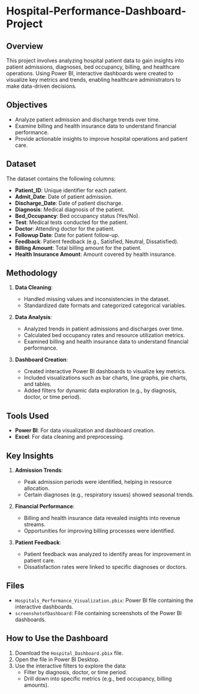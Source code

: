 # Hospital-Performance-Dashboard-Project

## Overview
This project involves analyzing hospital patient data to gain insights into patient admissions, diagnoses, bed occupancy, billing, 
and healthcare operations. Using Power BI, interactive dashboards were created to visualize key metrics and trends,
enabling healthcare administrators to make data-driven decisions.

## Objectives
- Analyze patient admission and discharge trends over time.
- Examine billing and health insurance data to understand financial performance.
- Provide actionable insights to improve hospital operations and patient care.

## Dataset
The dataset contains the following columns:
- **Patient_ID**: Unique identifier for each patient.
- **Admit_Date**: Date of patient admission.
- **Discharge_Date**: Date of patient discharge.
- **Diagnosis**: Medical diagnosis of the patient.
- **Bed_Occupancy**: Bed occupancy status (Yes/No).
- **Test**: Medical tests conducted for the patient.
- **Doctor**: Attending doctor for the patient.
- **Followup Date**: Date for patient follow-up.
- **Feedback**: Patient feedback (e.g., Satisfied, Neutral, Dissatisfied).
- **Billing Amount**: Total billing amount for the patient.
- **Health Insurance Amount**: Amount covered by health insurance.

## Methodology
1. **Data Cleaning**:
   - Handled missing values and inconsistencies in the dataset.
   - Standardized date formats and categorized categorical variables.

2. **Data Analysis**:
   - Analyzed trends in patient admissions and discharges over time.
   - Calculated bed occupancy rates and resource utilization metrics.
   - Examined billing and health insurance data to understand financial performance.

3. **Dashboard Creation**:
   - Created interactive Power BI dashboards to visualize key metrics.
   - Included visualizations such as bar charts, line graphs, pie charts, and tables.
   - Added filters for dynamic data exploration (e.g., by diagnosis, doctor, or time period).

## Tools Used
- **Power BI**: For data visualization and dashboard creation.
- **Excel**: For data cleaning and preprocessing.

## Key Insights
1. **Admission Trends**:
   - Peak admission periods were identified, helping in resource allocation.
   - Certain diagnoses (e.g., respiratory issues) showed seasonal trends.

2. **Financial Performance**:
   - Billing and health insurance data revealed insights into revenue streams.
   - Opportunities for improving billing processes were identified.

3. **Patient Feedback**:
   - Patient feedback was analyzed to identify areas for improvement in patient care.
   - Dissatisfaction rates were linked to specific diagnoses or doctors.

## Files
- `Hospitals_Performance_Visualization.pbix`: Power BI file containing the interactive dashboards.
- `screenshotofDashboard`: File containing screenshots of the Power BI dashboards.

## How to Use the Dashboard
1. Download the `Hospital_Dashboard.pbix` file.
2. Open the file in Power BI Desktop.
3. Use the interactive filters to explore the data:
   - Filter by diagnosis, doctor, or time period.
   - Drill down into specific metrics (e.g., bed occupancy, billing amounts).
